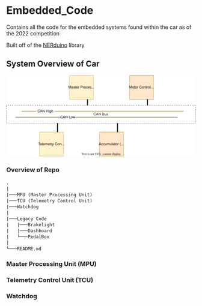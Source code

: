 # Embedded_Code
Contains all the code for the embedded systems found within the car as of the 2022 competition

Built off of the [NERduino](https://github.com/Northeastern-Electric-Racing/NERduino) library

## System Overview of Car
![Testpic](https://github.com/Northeastern-Electric-Racing/Embedded_Code/blob/ndepatie-dev/system.drawio.svg)

### Overview of Repo
```
.
|
|───MPU (Master Processing Unit)
|───TCU (Telemetry Control Unit)
|───Watchdog
|
|───Legacy Code
|   |───Brakelight
|   |───Dashboard
|   └───PedalBox
|
└───README.md
```

### Master Processing Unit (MPU)


### Telemetry Control Unit (TCU)


### Watchdog